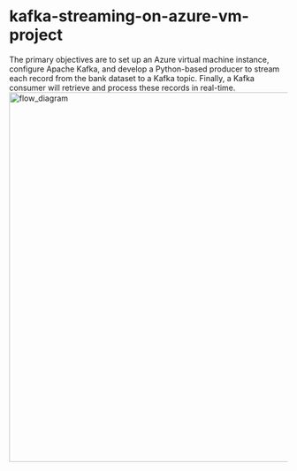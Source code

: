 # kafka-streaming-on-azure-vm-project
The primary objectives are to set up an Azure virtual machine instance, configure Apache Kafka, and develop a Python-based producer to stream each record from the bank dataset to a Kafka topic. Finally, a Kafka consumer will retrieve and process these records in real-time.
<img width="669" alt="flow_diagram" src="https://github.com/Satish-Gummadi/kafka-streaming-on-azure-vm-project/assets/111731023/92aa9609-33dd-471a-a338-b0bcbb9eabe9">
